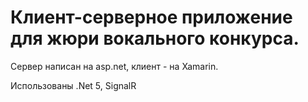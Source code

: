 # Клиент-серверное приложение для жюри вокального конкурса.

Сервер написан на asp.net, клиент - на Xamarin.

Использованы .Net 5, SignalR
